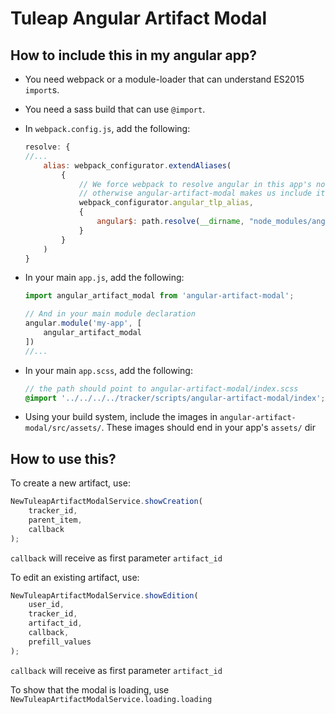 # Tuleap Angular Artifact Modal

## How to include this in my angular app?

- You need webpack or a module-loader that can understand ES2015 `import`s.
- You need a sass build that can use `@import`.
- In `webpack.config.js`, add the following:
    ```js
    resolve: {
    //...
        alias: webpack_configurator.extendAliases(
            {
                // We force webpack to resolve angular in this app's node_modules,
                // otherwise angular-artifact-modal makes us include it twice
                webpack_configurator.angular_tlp_alias,
                {
                    angular$: path.resolve(__dirname, "node_modules/angular")
                }
            }
        )
    }
    ```
- In your main `app.js`, add the following:
    ```js
    import angular_artifact_modal from 'angular-artifact-modal';

    // And in your main module declaration
    angular.module('my-app', [
        angular_artifact_modal
    ])
    //...
    ```
- In your main `app.scss`, add the following:
    ```scss
    // the path should point to angular-artifact-modal/index.scss
    @import '../../../../tracker/scripts/angular-artifact-modal/index';
    ```

- Using your build system, include the images in `angular-artifact-modal/src/assets/`. These images should end in your app's `assets/` dir

## How to use this?

To create a new artifact, use:
```js
NewTuleapArtifactModalService.showCreation(
    tracker_id,
    parent_item,
    callback
);
```

`callback` will receive as first parameter `artifact_id`

To edit an existing artifact, use:
```js
NewTuleapArtifactModalService.showEdition(
    user_id,
    tracker_id,
    artifact_id,
    callback,
    prefill_values
);
```

`callback` will receive as first parameter `artifact_id`

To show that the modal is loading, use `NewTuleapArtifactModalService.loading.loading`
